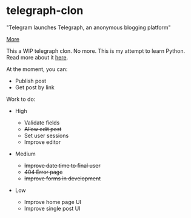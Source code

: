 # telegraph-clon

"Telegram launches Telegraph, an anonymous blogging platform"

[More](http://www.theverge.com/2016/11/23/13728726/telegram-anonymous-blogging-platform-telegraph)

This a WIP telegraph clon. No more. This is my attempt to learn Python. Read more about it [here](https://github.com/franciscogo/learning-python).

At the moment, you can:

* Publish post
* Get post by link

Work to do:

* High
	* Validate fields
	* ~~Allow edit post~~
	* Set user sessions
	* Improve editor

* Medium
	* ~~Improve date time to final user~~
	* ~~404 Error page~~
	* ~~Improve forms in development~~
	
* Low
	* Improve home page UI
	* Improve single post UI